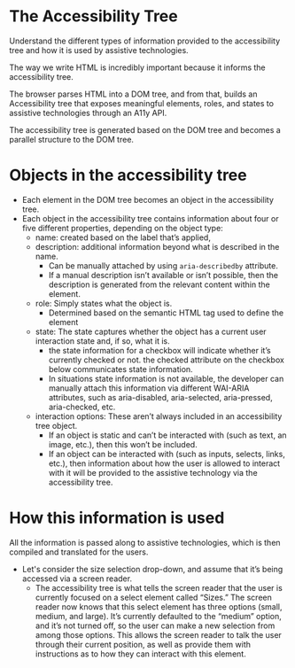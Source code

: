 # The Accessibility Tree
Understand the different types of information provided to the accessibility tree and how it is used by assistive technologies.

The way we write HTML is incredibly important because it informs the accessibility tree.

The browser parses HTML into a DOM tree, and from that, builds an Accessibility tree that exposes meaningful elements, roles, and states to assistive technologies through an A11y API.

The accessibility tree is generated based on the DOM tree and becomes a parallel structure to the DOM tree.


# Objects in the accessibility tree
- Each element in the DOM tree becomes an object in the accessibility tree. 
- Each object in the accessibility tree contains information about four or five different properties, depending on the object type: 
    - name: created based on the label that’s applied, 
    - description: additional information beyond what is described in the name. 
        - Can be manually attached by using ```aria-describedby``` attribute. 
        - If a manual description isn’t available or isn’t possible, then the description is generated from the relevant content within the element.
    - role: Simply states what the object is. 
        - Determined based on the semantic HTML tag used to define the element
    - state: The state captures whether the object has a current user interaction state and, if so, what it is. 
        - the state information for a checkbox will indicate whether it’s currently checked or not. the checked attribute on the checkbox below communicates state information.
        - In situations state information is not available, the developer can manually attach this information via different WAI-ARIA attributes, such as aria-disabled, aria-selected, aria-pressed, aria-checked, etc.
    - interaction options: These aren’t always included in an accessibility tree object.
        - If an object is static and can’t be interacted with (such as text, an image, etc.), then this won’t be included.
        - If an object can be interacted with (such as inputs, selects, links, etc.), then information about how the user is allowed to interact with it will be provided to the assistive technology via the accessibility tree.

# How this information is used
All the information is passed along to assistive technologies, which is then compiled and translated for the users.
- Let's consider the size selection drop-down, and assume that it’s being accessed via a screen reader.
    - The accessibility tree is what tells the screen reader that the user is currently focused on a select element called “Sizes.” The screen reader now knows that this select element has three options (small, medium, and large). It’s currently defaulted to the “medium” option, and it’s not turned off, so the user can make a new selection from among those options. This allows the screen reader to talk the user through their current position, as well as provide them with instructions as to how they can interact with this element.